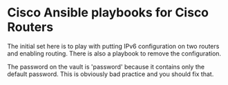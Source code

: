 # Cisco Ansible playbooks for Cisco Routers

The initial set here is to play with putting IPv6 configuration on two routers and enabling routing. There is also a playbook to remove the configuration.

The password on the vault is 'password' because it contains only the default password. This is obviously bad practice and you should fix that.
